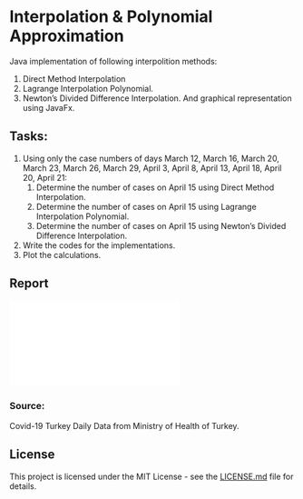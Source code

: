 # Interpolation & Polynomial Approximation

Java implementation of following interpolition methods:
1.	Direct Method Interpolation
2.	Lagrange Interpolation Polynomial.
3.	Newton’s Divided Difference Interpolation.
And graphical representation using JavaFx.

## Tasks:

1.	Using only the case numbers of days 
March 12, March 16, March 20, March 23, March 26, March 29, 
April 3, April 8, April 13, April 18, April 20, April 21:
	1.	Determine the number of cases on April 15 using Direct Method Interpolation.
	2.	Determine the number of cases on April 15 using Lagrange Interpolation Polynomial.
	3.	Determine the number of cases on April 15 using Newton’s Divided Difference Interpolation.
2.	Write the codes for the implementations.
3.	Plot the calculations.

## Report

![PDF file](report.pdf)

### Source:

Covid-19 Turkey Daily Data from Ministry of Health of Turkey.

## License

This project is licensed under the MIT License - see the [LICENSE.md](LICENSE.md) file for details.